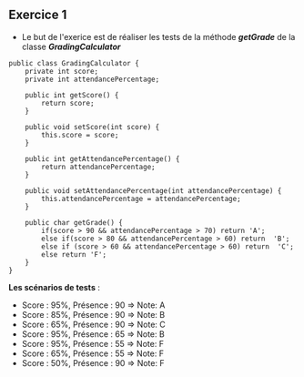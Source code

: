 ## Exercice 1
- Le but de l'exerice est de réaliser les tests de la méthode ***getGrade*** de la classe ***GradingCalculator***

```
public class GradingCalculator {
    private int score;
    private int attendancePercentage;
 
    public int getScore() {
        return score;
    }
 
    public void setScore(int score) {
        this.score = score;
    }
 
    public int getAttendancePercentage() {
        return attendancePercentage;
    }
 
    public void setAttendancePercentage(int attendancePercentage) {
        this.attendancePercentage = attendancePercentage;
    }
 
    public char getGrade() {
        if(score > 90 && attendancePercentage > 70) return 'A';
        else if(score > 80 && attendancePercentage > 60) return  'B';
        else if (score > 60 && attendancePercentage > 60) return  'C';
        else return 'F';
    }
}
```
**Les scénarios de tests** :

- Score : 95%, Présence : 90 => Note: A
- Score : 85%, Présence : 90 => Note: B
- Score : 65%, Présence : 90 => Note: C
- Score : 95%, Présence : 65 => Note: B
- Score : 95%, Présence : 55 => Note: F
- Score : 65%, Présence : 55 => Note: F
- Score : 50%, Présence : 90 => Note: F